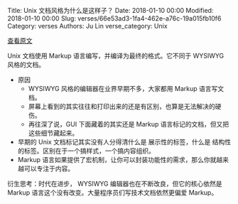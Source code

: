 Title: Unix 文档风格为什么是这样子？
Date: 2018-01-10 00:00
Modified: 2018-01-10 00:00
Slug: verses/66e53ad3-1fa4-462e-a76c-19a015fb10f6
Category: verses
Authors: Ju Lin
verse_category: Unix

[查看原文](http://www.catb.org/~esr/writings/taoup/html/ch18s01.html)

Unix 文档使用 Markup 语言编写，并编译为最终的格式。它不同于 WYSIWYG 风格的文档。

* 原因
	* WYSIWYG 风格的编辑器在业界早期不多，大家都用 Markup 语言写文档。
	* 屏幕上看到的其实往往和打印出来的还是有区别，也算是无法解决的硬伤。
	* 再往深了说，GUI 下面藏着的其实还是 Markup 语言标记的文档，但又把这些细节藏起来。
* 早期的 Unix 文档标记其实没有人分得清什么是 展示性的标签，什么是 结构性的标签。区别在于一个搞样式，一个搞内容组织。
* Markup 语言如果提供了宏机制，让你可以封装功能性的需求，那么你就越来越可以专注于内容。

衍生思考：时代在进步， WYSIWYG 编辑器也在不断改良，但它的核心依然是 Markup 语言这个没有改变。大量程序员们写技术文档依然更偏爱 Markup。
